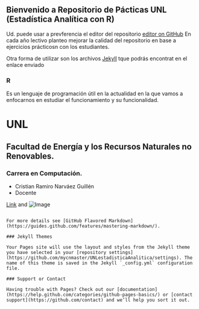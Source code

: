 ## Bienvenido a Repositorio de Pácticas UNL (Estadística Analítica con R)

Ud. puede usar a prevferencia el editor del repositorio [editor on GitHub](https://github.com/mycnmaster/UNLestadisticaAnalitica/edit/master/README.md) En cada año lectivo planteo mejorar la calidad del repositorio en base a ejercicios prácticosn con los estudiantes.

Otra forma de utilizar son los archivos [Jekyll](https://jekyllrb.com/) tque podrás encontrat en el enlace enviado

### R

Es un lenguaje de programación útil en la actualidad en la que vamos a enfocarnos en estudiar el funcionamiento y su funcionalidad.


# UNL
## Facultad de Energía y los Recursos Naturales no Renovables.
### Carrera en Computación.

- Cristian Ramiro Narváez Guillén
- Docente

[Link](url) and ![Image](src)
```

For more details see [GitHub Flavored Markdown](https://guides.github.com/features/mastering-markdown/).

### Jekyll Themes

Your Pages site will use the layout and styles from the Jekyll theme you have selected in your [repository settings](https://github.com/mycnmaster/UNLestadisticaAnalitica/settings). The name of this theme is saved in the Jekyll `_config.yml` configuration file.

### Support or Contact

Having trouble with Pages? Check out our [documentation](https://help.github.com/categories/github-pages-basics/) or [contact support](https://github.com/contact) and we’ll help you sort it out.
